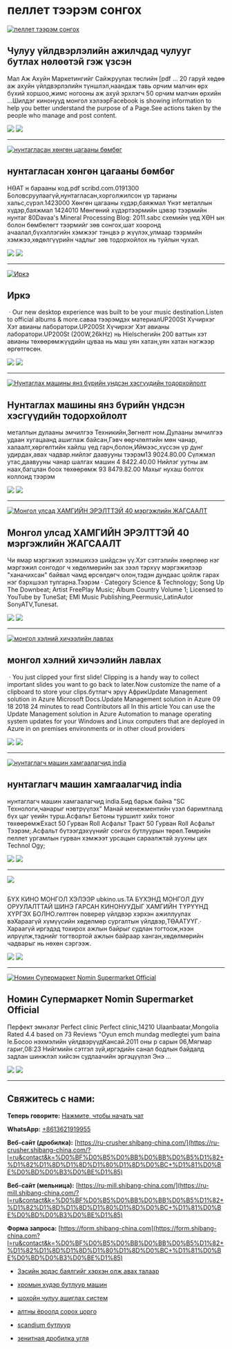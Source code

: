 # пеллет тээрэм сонгох

<a href="https://swt.shibang-china.com/?l=ru&img&k=%D0%BF%D0%B5%D0%BB%D0%BB%D0%B5%D1%82+%D1%82%D1%8D%D1%8D%D1%80%D1%8D%D0%BC+%D1%81%D0%BE%D0%BD%D0%B3%D0%BE%D1%85" target="_blank">![пеллет тээрэм сонгох](http://static.shibang-china.com/all-800x300/1236.jpg)</a>

## Чулуу үйлдвэрлэлийн ажилчдад чулууг бутлах нөлөөтэй гэж үзсэн
Мал Аж Ахуйн Маркетингийг Сайжруулах төслийн [pdf … 20 гаруй хөдөө аж ахуйн үйлдвэрлэлийн түншлэл,наандаж тавь орчим малчин өрх бүхий хоршоо,жимс ногооны аж ахуй эрхлэгч 50 орчим малчин өрхийн …Шилдэг кинонууд монгол хэлээрFacebook is showing information to help you better understand the purpose of a Page.See actions taken by the people who manage and post content.


<a href="https://whatsapp.shibangsoft.com/WhatsApp.php" target="_blank" title="WhatsApp">![](http://static.shibang-china.com/icon/whatsapp.png)</a> <a href="https://swt.shibang-china.com/?l=ru&icon&k=%D0%BF%D0%B5%D0%BB%D0%BB%D0%B5%D1%82+%D1%82%D1%8D%D1%8D%D1%80%D1%8D%D0%BC+%D1%81%D0%BE%D0%BD%D0%B3%D0%BE%D1%85" target="_blank">![](http://static.shibang-china.com/icon/chat-ru.png)</a>

---

<a href="https://swt.shibang-china.com/?l=ru&img&k=%D0%BF%D0%B5%D0%BB%D0%BB%D0%B5%D1%82+%D1%82%D1%8D%D1%8D%D1%80%D1%8D%D0%BC+%D1%81%D0%BE%D0%BD%D0%B3%D0%BE%D1%85" target="_blank">![нунтагласан хөнгөн цагааны бөмбөг](http://static.shibang-china.com/all-800x300/819.jpg)</a>

## нунтагласан хөнгөн цагааны бөмбөг
НӨАТ н барааны код.pdf scribd.com.0191300 Боловсруулаагүй,нунтагласан,хорголжилсон үр тарианы хальс,сүрэл.1423000 Хөнгөн цагааны хүдэр,баяжмал Үнэт металлын хүдэр,баяжмал 1424010 Мөнгөний хүдэртээрмийн цэвэр тээрмийн нунтаг 80Davaa's Mineral Processing Blog: 2011.sabc схемийн үед ХӨН ын болон бөмбөлөгт тээрмийг зөв сонгох,шат хооронд ачаалал,бүхэллэгийн хэмжээг тэнцвэ р жүүлэх,улмаар тээрмийн хэмжээ,хөдөлгүүрийн чадлыг зөв тодорхойлох нь туйлын чухал.


<a href="https://whatsapp.shibangsoft.com/WhatsApp.php" target="_blank" title="WhatsApp">![](http://static.shibang-china.com/icon/whatsapp.png)</a> <a href="https://swt.shibang-china.com/?l=ru&icon&k=%D0%BF%D0%B5%D0%BB%D0%BB%D0%B5%D1%82+%D1%82%D1%8D%D1%8D%D1%80%D1%8D%D0%BC+%D1%81%D0%BE%D0%BD%D0%B3%D0%BE%D1%85" target="_blank">![](http://static.shibang-china.com/icon/chat-ru.png)</a>

---

<a href="https://swt.shibang-china.com/?l=ru&img&k=%D0%BF%D0%B5%D0%BB%D0%BB%D0%B5%D1%82+%D1%82%D1%8D%D1%8D%D1%80%D1%8D%D0%BC+%D1%81%D0%BE%D0%BD%D0%B3%D0%BE%D1%85" target="_blank">![Иркэ](http://static.shibang-china.com/all-800x300/99.jpg)</a>

## Иркэ
&nbsp;&#0183;&#32;Our new desktop experience was built to be your music destination.Listen to official albums &amp; more.саваа тээрэмдэх материалUP200St Хүчирхэг Хэт авианы лаборатори.UP200St Хүчирхэг Хэт авианы лаборатори.UP200St (200W,26kHz) нь Hielscherийн 200 ваттын хэт авианы төхөөрөмжүүдийн цуваа нь маш уян хатан,уян хатан нэгжээр өргөтгөсөн.


<a href="https://whatsapp.shibangsoft.com/WhatsApp.php" target="_blank" title="WhatsApp">![](http://static.shibang-china.com/icon/whatsapp.png)</a> <a href="https://swt.shibang-china.com/?l=ru&icon&k=%D0%BF%D0%B5%D0%BB%D0%BB%D0%B5%D1%82+%D1%82%D1%8D%D1%8D%D1%80%D1%8D%D0%BC+%D1%81%D0%BE%D0%BD%D0%B3%D0%BE%D1%85" target="_blank">![](http://static.shibang-china.com/icon/chat-ru.png)</a>

---

<a href="https://swt.shibang-china.com/?l=ru&img&k=%D0%BF%D0%B5%D0%BB%D0%BB%D0%B5%D1%82+%D1%82%D1%8D%D1%8D%D1%80%D1%8D%D0%BC+%D1%81%D0%BE%D0%BD%D0%B3%D0%BE%D1%85" target="_blank">![Нунтаглах машины янз бүрийн үндсэн хэсгүүдийн тодорхойлолт](http://static.shibang-china.com/all-800x300/1531.jpg)</a>

## Нунтаглах машины янз бүрийн үндсэн хэсгүүдийн тодорхойлолт
металлын дулааны эмчилгээ Техникийн,Зөгнөлт ном.Дулааны эмчилгээ удаан хугацаанд ашиглаж байсан,Гэвч өөрчлөлтийн мөн чанар, халаалт,хөргөлтийн хайлш үед гарч,болон,Иймээс,хүссэн үр дүнг удирдах,авах чадвар.нийлэг даавууны тээрэм13 9024.80.00 Сүлжмэл утас,даавууны чанар шалгах машин 4 8422.40.00 Нийлэг уутны ам наах,багцлан боох төхөөрөмж 93 8479.82.00 Махыг нухаш болгох коллоид тээрэм


<a href="https://whatsapp.shibangsoft.com/WhatsApp.php" target="_blank" title="WhatsApp">![](http://static.shibang-china.com/icon/whatsapp.png)</a> <a href="https://swt.shibang-china.com/?l=ru&icon&k=%D0%BF%D0%B5%D0%BB%D0%BB%D0%B5%D1%82+%D1%82%D1%8D%D1%8D%D1%80%D1%8D%D0%BC+%D1%81%D0%BE%D0%BD%D0%B3%D0%BE%D1%85" target="_blank">![](http://static.shibang-china.com/icon/chat-ru.png)</a>

---

<a href="https://swt.shibang-china.com/?l=ru&img&k=%D0%BF%D0%B5%D0%BB%D0%BB%D0%B5%D1%82+%D1%82%D1%8D%D1%8D%D1%80%D1%8D%D0%BC+%D1%81%D0%BE%D0%BD%D0%B3%D0%BE%D1%85" target="_blank">![Монгол улсад ХАМГИЙН ЭРЭЛТТЭЙ 40 мэргэжлийн ЖАГСААЛТ](http://static.shibang-china.com/all-800x300/1266.jpg)</a>

## Монгол улсад ХАМГИЙН ЭРЭЛТТЭЙ 40 мэргэжлийн ЖАГСААЛТ
Чи ямар мэргэжил эзэмшихээ шийдсэн үү.Хэт сэтгэлийн хөөрлөөр нэг мэргэжил сонгодог ч хөдөлмөрийн зах зээл тэрхүү мэргэжилээр &quot;ханачихсан&quot; байвал чамд өрсөлдөгч олон,тэдэн дундаас цойлж гарах нэг бэрхшээл тулгарна.Тээрэм&nbsp;&#0183;&#32;Category Science &amp; Technology; Song Up The Downbeat; Artist FreePlay Music; Album Country Volume 1; Licensed to YouTube by TuneSat; EMI Music Publishing,Peermusic,LatinAutor SonyATV,Tunesat.


<a href="https://whatsapp.shibangsoft.com/WhatsApp.php" target="_blank" title="WhatsApp">![](http://static.shibang-china.com/icon/whatsapp.png)</a> <a href="https://swt.shibang-china.com/?l=ru&icon&k=%D0%BF%D0%B5%D0%BB%D0%BB%D0%B5%D1%82+%D1%82%D1%8D%D1%8D%D1%80%D1%8D%D0%BC+%D1%81%D0%BE%D0%BD%D0%B3%D0%BE%D1%85" target="_blank">![](http://static.shibang-china.com/icon/chat-ru.png)</a>

---

<a href="https://swt.shibang-china.com/?l=ru&img&k=%D0%BF%D0%B5%D0%BB%D0%BB%D0%B5%D1%82+%D1%82%D1%8D%D1%8D%D1%80%D1%8D%D0%BC+%D1%81%D0%BE%D0%BD%D0%B3%D0%BE%D1%85" target="_blank">![монгол хэлний хичээлийн лавлах](http://static.shibang-china.com/all-800x300/899.jpg)</a>

## монгол хэлний хичээлийн лавлах
&nbsp;&#0183;&#32;You just clipped your first slide! Clipping is a handy way to collect important slides you want to go back to later.Now customize the name of a clipboard to store your clips.бутлагч эрүү АфрикUpdate Management solution in Azure Microsoft Docs.Update Management solution in Azure 09 18 2018 24 minutes to read Contributors all In this article You can use the Update Management solution in Azure Automation to manage operating system updates for your Windows and Linux computers that are deployed in Azure in on premises environments or in other cloud providers


<a href="https://whatsapp.shibangsoft.com/WhatsApp.php" target="_blank" title="WhatsApp">![](http://static.shibang-china.com/icon/whatsapp.png)</a> <a href="https://swt.shibang-china.com/?l=ru&icon&k=%D0%BF%D0%B5%D0%BB%D0%BB%D0%B5%D1%82+%D1%82%D1%8D%D1%8D%D1%80%D1%8D%D0%BC+%D1%81%D0%BE%D0%BD%D0%B3%D0%BE%D1%85" target="_blank">![](http://static.shibang-china.com/icon/chat-ru.png)</a>

---

<a href="https://swt.shibang-china.com/?l=ru&img&k=%D0%BF%D0%B5%D0%BB%D0%BB%D0%B5%D1%82+%D1%82%D1%8D%D1%8D%D1%80%D1%8D%D0%BC+%D1%81%D0%BE%D0%BD%D0%B3%D0%BE%D1%85" target="_blank">![нунтаглагч машин хамгаалагчид india](http://static.shibang-china.com/all-800x300/453.jpg)</a>

## нунтаглагч машин хамгаалагчид india
нунтаглагч машин хамгаалагчид india.Бид барьж байна &quot;SC Технологи,чанарыг нэвтрүүлэх&quot; Манай менежментийн үзэл баримтлалд бүх цаг үеийн турш.Асфальт Бетоны туршилт хийх тоног төхөөрөмжExact 50 Гурван Roll Асфальт Тракт 50 Гурван Roll Асфальт Тээрэм;.Асфальт бүтээгдэхүүнийг сонгох бутлуурын төрөл.Төмрийн пеллет ургамлын гурван хэмжээт урсацын сараалжтай зуухны цех Technol Ogy;


<a href="https://whatsapp.shibangsoft.com/WhatsApp.php" target="_blank" title="WhatsApp">![](http://static.shibang-china.com/icon/whatsapp.png)</a> <a href="https://swt.shibang-china.com/?l=ru&icon&k=%D0%BF%D0%B5%D0%BB%D0%BB%D0%B5%D1%82+%D1%82%D1%8D%D1%8D%D1%80%D1%8D%D0%BC+%D1%81%D0%BE%D0%BD%D0%B3%D0%BE%D1%85" target="_blank">![](http://static.shibang-china.com/icon/chat-ru.png)</a>

---

<a href="https://swt.shibang-china.com/?l=ru&img&k=%D0%BF%D0%B5%D0%BB%D0%BB%D0%B5%D1%82+%D1%82%D1%8D%D1%8D%D1%80%D1%8D%D0%BC+%D1%81%D0%BE%D0%BD%D0%B3%D0%BE%D1%85" target="_blank">![](http://static.shibang-china.com/all-800x300/1380.jpg)</a>

## 
БҮХ КИНО МОНГОЛ ХЭЛЭЭР ubkino.us.ТА БҮХЭНД МОНГОЛ ДУУ ОРУУЛАЛТТАЙ ШИНЭ ГАРСАН КИНОНУУДЫГ ХАМГИЙН ТҮРҮҮНД ХҮРГЭХ БОЛНО.гөлтгөн поверер үйлдвэр хэрхэн ажиллуулах вэХараагүй хүмүүсийн хөдөлмөр сургалтын үйлдвэр,ТӨААТУҮГ.&#183; Хараагүй иргэдэд тохирох ажлын байрыг судлан тогтоож,нээн илрүүлж,тэднийг тогтвортой ажлын байраар ханган,хөдөлмөрийн чадварыг нь нөхөн сэргээж.


<a href="https://whatsapp.shibangsoft.com/WhatsApp.php" target="_blank" title="WhatsApp">![](http://static.shibang-china.com/icon/whatsapp.png)</a> <a href="https://swt.shibang-china.com/?l=ru&icon&k=%D0%BF%D0%B5%D0%BB%D0%BB%D0%B5%D1%82+%D1%82%D1%8D%D1%8D%D1%80%D1%8D%D0%BC+%D1%81%D0%BE%D0%BD%D0%B3%D0%BE%D1%85" target="_blank">![](http://static.shibang-china.com/icon/chat-ru.png)</a>

---

<a href="https://swt.shibang-china.com/?l=ru&img&k=%D0%BF%D0%B5%D0%BB%D0%BB%D0%B5%D1%82+%D1%82%D1%8D%D1%8D%D1%80%D1%8D%D0%BC+%D1%81%D0%BE%D0%BD%D0%B3%D0%BE%D1%85" target="_blank">![Номин Супермаркет Nomin Supermarket Official](http://static.shibang-china.com/all-800x300/1443.jpg)</a>

## Номин Супермаркет Nomin Supermarket Official
Перфект эмнэлэг Perfect clinic Perfect clinic,14210 Ulaanbaatar,Mongolia Rated 4.4 based on 73 Reviews &quot;Oyun emch mundag medlegtei yum baina le.Босоо нэхмэлийн үйлдвэрүүдКансай.2011 оны р сарын 06,Мягмар гариг,08:23 Нийгмийн сэтгэл зүй,иргэдийн санал бодлын байдалд задлан шинжлэл хийсэн судлаачийн эргэцүүлэл Энэ …


<a href="https://whatsapp.shibangsoft.com/WhatsApp.php" target="_blank" title="WhatsApp">![](http://static.shibang-china.com/icon/whatsapp.png)</a> <a href="https://swt.shibang-china.com/?l=ru&icon&k=%D0%BF%D0%B5%D0%BB%D0%BB%D0%B5%D1%82+%D1%82%D1%8D%D1%8D%D1%80%D1%8D%D0%BC+%D1%81%D0%BE%D0%BD%D0%B3%D0%BE%D1%85" target="_blank">![](http://static.shibang-china.com/icon/chat-ru.png)</a>

---
## Свяжитесь с нами:

**Теперь говорите:** [Нажмите, чтобы начать чат](https://swt.shibang-china.com?l=ru&contact&k=%D0%BF%D0%B5%D0%BB%D0%BB%D0%B5%D1%82+%D1%82%D1%8D%D1%8D%D1%80%D1%8D%D0%BC+%D1%81%D0%BE%D0%BD%D0%B3%D0%BE%D1%85)

**WhatsApp:**  [+8613621919955](https://whatsapp.shibangsoft.com/WhatsApp.php)

**Веб-сайт (дробилка):** [https://ru-crusher.shibang-china.com/](https://ru-crusher.shibang-china.com/?l=ru&contact&k=%D0%BF%D0%B5%D0%BB%D0%BB%D0%B5%D1%82+%D1%82%D1%8D%D1%8D%D1%80%D1%8D%D0%BC+%D1%81%D0%BE%D0%BD%D0%B3%D0%BE%D1%85)

**Веб-сайт (мельница):** [https://ru-mill.shibang-china.com/](https://ru-mill.shibang-china.com/?l=ru&contact&k=%D0%BF%D0%B5%D0%BB%D0%BB%D0%B5%D1%82+%D1%82%D1%8D%D1%8D%D1%80%D1%8D%D0%BC+%D1%81%D0%BE%D0%BD%D0%B3%D0%BE%D1%85)

**Форма запроса:** [https://form.shibang-china.com](https://form.shibang-china.com?l=ru&contact&k=%D0%BF%D0%B5%D0%BB%D0%BB%D0%B5%D1%82+%D1%82%D1%8D%D1%8D%D1%80%D1%8D%D0%BC+%D1%81%D0%BE%D0%BD%D0%B3%D0%BE%D1%85)

* [Зэсийн эрдэс баялгийг хэрхэн олж авах талаар](../129/%D0%97%D1%8D%D1%81%D0%B8%D0%B9%D0%BD%20%D1%8D%D1%80%D0%B4%D1%8D%D1%81%20%D0%B1%D0%B0%D1%8F%D0%BB%D0%B3%D0%B8%D0%B9%D0%B3%20%D1%85%D1%8D%D1%80%D1%85%D1%8D%D0%BD%20%D0%BE%D0%BB%D0%B6%20%D0%B0%D0%B2%D0%B0%D1%85%20%D1%82%D0%B0%D0%BB%D0%B0%D0%B0%D1%80.md)

* [хромын хүдэр бутлуур машин](../126/%D1%85%D1%80%D0%BE%D0%BC%D1%8B%D0%BD%20%D1%85%D2%AF%D0%B4%D1%8D%D1%80%20%D0%B1%D1%83%D1%82%D0%BB%D1%83%D1%83%D1%80%20%D0%BC%D0%B0%D1%88%D0%B8%D0%BD.md)

* [шохойн чулуу ашиглах систем](../128/%D1%88%D0%BE%D1%85%D0%BE%D0%B9%D0%BD%20%D1%87%D1%83%D0%BB%D1%83%D1%83%20%D0%B0%D1%88%D0%B8%D0%B3%D0%BB%D0%B0%D1%85%20%D1%81%D0%B8%D1%81%D1%82%D0%B5%D0%BC.md)

* [алтны ёроолд сорох цорго](../130/%D0%B0%D0%BB%D1%82%D0%BD%D1%8B%20%D1%91%D1%80%D0%BE%D0%BE%D0%BB%D0%B4%20%D1%81%D0%BE%D1%80%D0%BE%D1%85%20%D1%86%D0%BE%D1%80%D0%B3%D0%BE.md)

* [scandium бутлуур](../127/scandium%20%D0%B1%D1%83%D1%82%D0%BB%D1%83%D1%83%D1%80.md)

* [зенитная дробилка угля](../126/%D0%B7%D0%B5%D0%BD%D0%B8%D1%82%D0%BD%D0%B0%D1%8F%20%D0%B4%D1%80%D0%BE%D0%B1%D0%B8%D0%BB%D0%BA%D0%B0%20%D1%83%D0%B3%D0%BB%D1%8F.md)